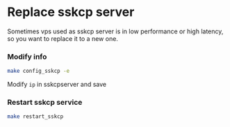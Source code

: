 # Replace sskcp server

Sometimes vps used as sskcp server is in low performance or high latency, so you want to replace it to a new one. 


### Modify info
```bash
make config_sskcp -e 
```
Modify  `ip` in sskcpserver and save

### Restart sskcp service
```bash
make restart_sskcp 
```